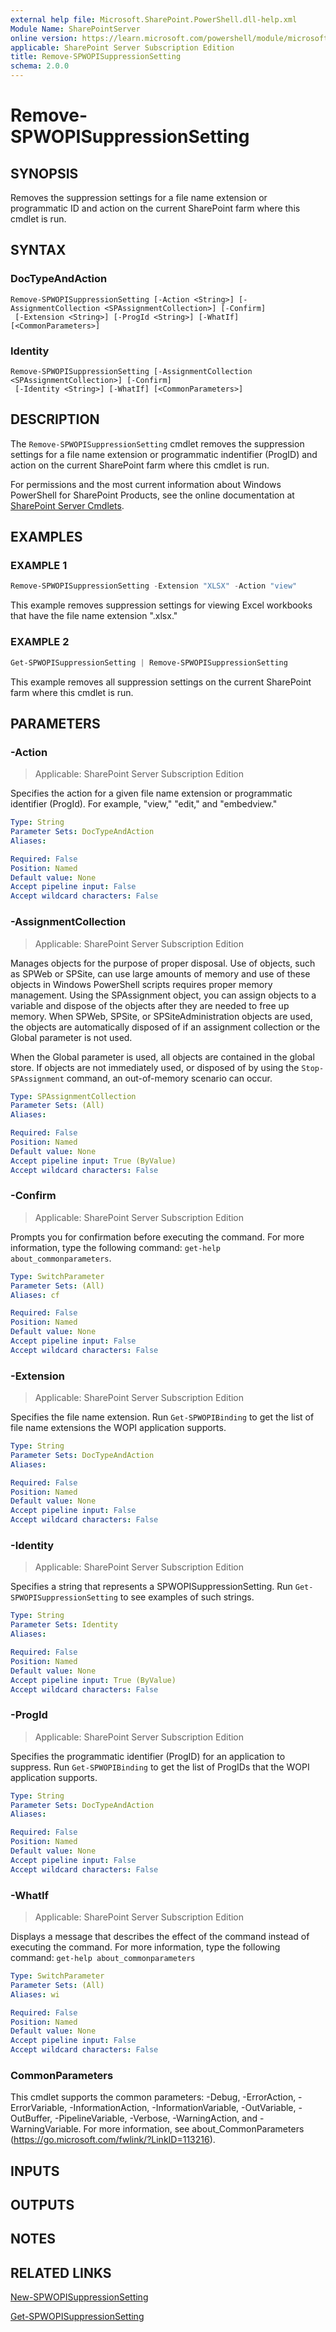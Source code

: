 ```yaml
---
external help file: Microsoft.SharePoint.PowerShell.dll-help.xml
Module Name: SharePointServer
online version: https://learn.microsoft.com/powershell/module/microsoft.sharepoint.powershell/remove-spwopisuppressionsetting
applicable: SharePoint Server Subscription Edition
title: Remove-SPWOPISuppressionSetting
schema: 2.0.0
---
```


# Remove-SPWOPISuppressionSetting

## SYNOPSIS
Removes the suppression settings for a file name extension or programmatic ID and action on the current SharePoint farm where this cmdlet is run.

## SYNTAX

### DocTypeAndAction
```
Remove-SPWOPISuppressionSetting [-Action <String>] [-AssignmentCollection <SPAssignmentCollection>] [-Confirm]
 [-Extension <String>] [-ProgId <String>] [-WhatIf] [<CommonParameters>]
```

### Identity
```
Remove-SPWOPISuppressionSetting [-AssignmentCollection <SPAssignmentCollection>] [-Confirm]
 [-Identity <String>] [-WhatIf] [<CommonParameters>]
```

## DESCRIPTION
The `Remove-SPWOPISuppressionSetting` cmdlet removes the suppression settings for a file name extension or programmatic indentifier (ProgID) and action on the current SharePoint farm where this cmdlet is run.

For permissions and the most current information about Windows PowerShell for SharePoint Products, see the online documentation at [SharePoint Server Cmdlets](https://learn.microsoft.com/powershell/sharepoint/sharepoint-server/sharepoint-server-cmdlets).

## EXAMPLES

### EXAMPLE 1
```powershell
Remove-SPWOPISuppressionSetting -Extension "XLSX" -Action "view"
```

This example removes suppression settings for viewing Excel workbooks that have the file name extension ".xlsx."

### EXAMPLE 2
```powershell
Get-SPWOPISuppressionSetting | Remove-SPWOPISuppressionSetting
```

This example removes all suppression settings on the current SharePoint farm where this cmdlet is run.

## PARAMETERS

### -Action

> Applicable: SharePoint Server Subscription Edition

Specifies the action for a given file name extension or programmatic identifier (ProgId).
For example, "view," "edit," and "embedview."

```yaml
Type: String
Parameter Sets: DocTypeAndAction
Aliases:

Required: False
Position: Named
Default value: None
Accept pipeline input: False
Accept wildcard characters: False
```

### -AssignmentCollection

> Applicable: SharePoint Server Subscription Edition

Manages objects for the purpose of proper disposal.
Use of objects, such as SPWeb or SPSite, can use large amounts of memory and use of these objects in Windows PowerShell scripts requires proper memory management.
Using the SPAssignment object, you can assign objects to a variable and dispose of the objects after they are needed to free up memory.
When SPWeb, SPSite, or SPSiteAdministration objects are used, the objects are automatically disposed of if an assignment collection or the Global parameter is not used.

When the Global parameter is used, all objects are contained in the global store.
If objects are not immediately used, or disposed of by using the `Stop-SPAssignment` command, an out-of-memory scenario can occur.

```yaml
Type: SPAssignmentCollection
Parameter Sets: (All)
Aliases:

Required: False
Position: Named
Default value: None
Accept pipeline input: True (ByValue)
Accept wildcard characters: False
```

### -Confirm

> Applicable: SharePoint Server Subscription Edition

Prompts you for confirmation before executing the command.
For more information, type the following command: `get-help about_commonparameters`.

```yaml
Type: SwitchParameter
Parameter Sets: (All)
Aliases: cf

Required: False
Position: Named
Default value: None
Accept pipeline input: False
Accept wildcard characters: False
```

### -Extension

> Applicable: SharePoint Server Subscription Edition

Specifies the file name extension.
Run `Get-SPWOPIBinding` to get the list of file name extensions the WOPI application supports.

```yaml
Type: String
Parameter Sets: DocTypeAndAction
Aliases:

Required: False
Position: Named
Default value: None
Accept pipeline input: False
Accept wildcard characters: False
```

### -Identity

> Applicable: SharePoint Server Subscription Edition

Specifies a string that represents a SPWOPISuppressionSetting.
Run `Get-SPWOPISuppressionSetting` to see examples of such strings.

```yaml
Type: String
Parameter Sets: Identity
Aliases:

Required: False
Position: Named
Default value: None
Accept pipeline input: True (ByValue)
Accept wildcard characters: False
```

### -ProgId

> Applicable: SharePoint Server Subscription Edition

Specifies the programmatic identifier (ProgID) for an application to suppress.
Run `Get-SPWOPIBinding` to get the list of ProgIDs that the WOPI application supports.

```yaml
Type: String
Parameter Sets: DocTypeAndAction
Aliases:

Required: False
Position: Named
Default value: None
Accept pipeline input: False
Accept wildcard characters: False
```

### -WhatIf

> Applicable: SharePoint Server Subscription Edition

Displays a message that describes the effect of the command instead of executing the command.
For more information, type the following command: `get-help about_commonparameters`

```yaml
Type: SwitchParameter
Parameter Sets: (All)
Aliases: wi

Required: False
Position: Named
Default value: None
Accept pipeline input: False
Accept wildcard characters: False
```

### CommonParameters
This cmdlet supports the common parameters: -Debug, -ErrorAction, -ErrorVariable, -InformationAction, -InformationVariable, -OutVariable, -OutBuffer, -PipelineVariable, -Verbose, -WarningAction, and -WarningVariable. For more information, see about_CommonParameters (https://go.microsoft.com/fwlink/?LinkID=113216).

## INPUTS

## OUTPUTS

## NOTES

## RELATED LINKS

[New-SPWOPISuppressionSetting](New-SPWOPISuppressionSetting.md)

[Get-SPWOPISuppressionSetting](Get-SPWOPISuppressionSetting.md)

